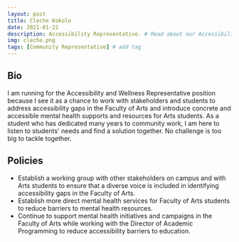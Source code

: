 ```yaml
---
layout: post
title: Cleche Kokolo
date: 2021-01-22
description: Accessibility Representative. # Read about our Accessibility Representative and her policies
img: cleche.png 
tags: [Community Representative] # add tag
---
```

## Bio
 I am running for the Accessibility and Wellness Representative position because I see it as a chance to work with stakeholders and students to address accessibility gaps in the Faculty of Arts and introduce concrete and accessible mental health supports and resources for Arts students. As a student who has dedicated many years to community work, I am here to listen to students' needs and find a solution together. 
No challenge is too big to tackle together.

## Policies
- Establish a working group with other stakeholders on campus and with Arts students to ensure that a diverse voice is included in identifying accessibility gaps in the Faculty of Arts.
- Establish more direct mental health services for Faculty of Arts students to reduce barriers to mental health resources.
- Continue to support mental health initiatives and campaigns in the Faculty of Arts while working with the Director of Academic Programming to reduce accessibility barriers to education.



